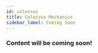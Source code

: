 ```yaml
---
id: colossus
title: Colossus Mechanics
sidebar_label: Coming Soon
---
```


### Content will be coming soon!
